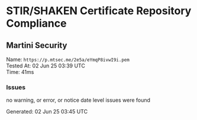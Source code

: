 # STIR/SHAKEN Certificate Repository Compliance

## Martini Security

Name: `https://p.mtsec.me/2e5a/eYmqP8ivwI9i.pem`\
Tested At: 02 Jun 25 03:39 UTC\
Time: 41ms

### Issues

no warning, or error, or notice date level issues were found

Generated: 02 Jun 25 03:45 UTC